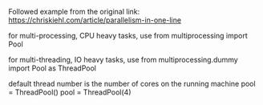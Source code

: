
Followed example from the original link:
https://chriskiehl.com/article/parallelism-in-one-line

for multi-processing, CPU heavy tasks, use
from multiprocessing import Pool

for multi-threading, IO heavy tasks, use
from multiprocessing.dummy import Pool as ThreadPool

default thread number is the number of cores on the running machine
pool = ThreadPool() 
pool = ThreadPool(4)
